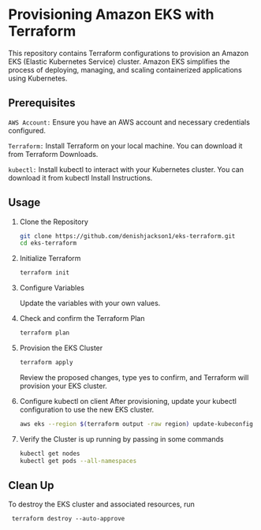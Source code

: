 # Provisioning Amazon EKS with Terraform
This repository contains Terraform configurations to provision an Amazon EKS (Elastic Kubernetes Service) cluster. Amazon EKS simplifies the process of deploying, managing, and scaling containerized applications using Kubernetes.

## Prerequisites
   `AWS Account:` Ensure you have an AWS account and necessary credentials configured.

   `Terraform:` Install Terraform on your local machine. You can download it from Terraform Downloads.

   `kubectl:` Install kubectl to interact with your Kubernetes cluster. You can download it from kubectl Install Instructions.

## Usage
   1. Clone the Repository

       ```bash
       git clone https://github.com/denishjackson1/eks-terraform.git
       cd eks-terraform
       ```

   2. Initialize Terraform
       ```bash
       terraform init
       ```
   3. Configure Variables

        Update the variables with your own values.

   4. Check and confirm the Terraform Plan

       ```bash
       terraform plan
       ```

   4. Provision the EKS Cluster
       ```bash
       terraform apply
       ```
       Review the proposed changes, type yes to confirm, and Terraform will provision your EKS cluster.

   5. Configure kubectl on client
       After provisioning, update your kubectl configuration to use the new EKS cluster.

       ```bash
       aws eks --region $(terraform output -raw region) update-kubeconfig --name $(terraform output -raw cluster_name)
       ```
   6. Verify the Cluster is up running by passing in some commands
       ```bash
       kubectl get nodes
       kubectl get pods --all-namespaces
       ```
## Clean Up
   To destroy the EKS cluster and associated resources, run
   ```
    terraform destroy --auto-approve
